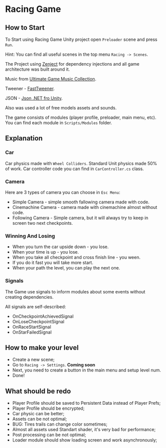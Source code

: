 # Racing Game #

## How to Start ##

To Start using Racing Game Unity project open `Preloader` scene and press `Run`.

Hint: You can find all useful scenes in the top menu `Racing -> Scenes`.

The Project using [Zenject](https://github.com/modesttree/Zenject) for dependency injections and all game architecture was built around it.

Music from [Ultimate Game Music Collection](https://assetstore.unity.com/packages/audio/music/orchestral/ultimate-game-music-collection-37351).

Tweener - [FastTweener](https://assetstore.unity.com/packages/tools/animation/fasttweener-142403).

JSON - [Json .NET fro Unity](https://assetstore.unity.com/packages/tools/input-management/json-net-for-unity-11347).

Also was used a lot of free models assets and sounds.

The game consists of modules (player profile, preloader, main menu, etc). You can find each module in `Scripts/Modules` folder.


## Explanation ##

### Car ###

Car physics made with `Wheel Colliders`. Standard Unit physics made 50% of work. Car controller code you can find in `CarController.cs` class.

### Camera ###

Here are 3 types of camera you can choose in `Esc Menu`:
* Simple Camera - simple smooth fallowing camera made with code. 
* Cinemachine Camera - camera made with cinemachine almost without code.
* Following Camera - Simple camera, but it will always try to keep in screen two next checkpoints.

### Winning And Losing ###

* When you turn the car upside down - you lose.
* When your time is up - you lose.
* When you take all checkpoint and cross finish line - you ween.
* If you do it fast you will take more start.
* When your path the level, you can play the next one.


### Signals ###

The Game use signals to inform modules about some events without creating dependencies.

All signals are self-described:
* OnCheckpointAchievedSignal
* OnLoseCheckpointSignal
* OnRaceStartSignal
* OnStarFailedSignal

## How to make your level ##

* Create a new scene;
* Go to `Racing -> Settings`.
**Coming soon**
* Next, you need to create a button in the main menu and setup level num.
* Done!

## What should be redo ##

* Player Profile should be saved to Persistent Data instead of Player Prefs;
* Player Profile should be encrypted;
* Car physic can be better;
* Assets can be not optimal;
* BUG: Tires trails can change color sometimes;
* Almost all assets used Standart shader, it's very bad for performance;
* Post processing can be not optimal;
* Loader module should show loading screen and work asynchronously;

